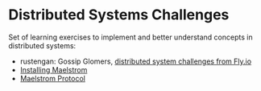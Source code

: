 # Distributed Systems Challenges

Set of learning exercises to implement and better understand concepts in distributed systems:
* rustengan: Gossip Glomers, [distributed system challenges from Fly.io](https://fly.io/blog/gossip-glomers/)
* [Installing Maelstrom](https://github.com/jepsen-io/maelstrom/blob/main/doc/01-getting-ready/index.md)
* [Maelstrom Protocol](https://github.com/jepsen-io/maelstrom/blob/main/doc/protocol.md)

